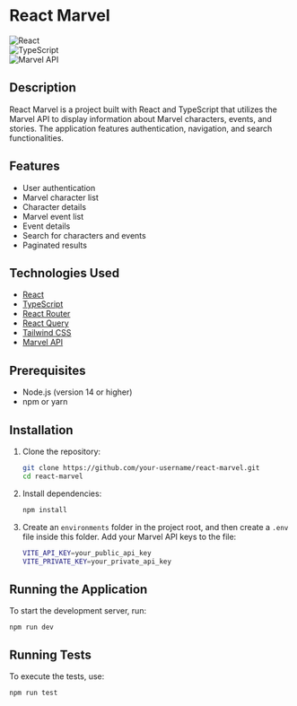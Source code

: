 # React Marvel

![React](https://img.shields.io/badge/React-17.0.2-blue)  
![TypeScript](https://img.shields.io/badge/TypeScript-4.4.3-blue)  
![Marvel API](https://img.shields.io/badge/Marvel%20API-v1-red)  

## Description

React Marvel is a project built with React and TypeScript that utilizes the Marvel API to display information about Marvel characters, events, and stories. The application features authentication, navigation, and search functionalities.

## Features

- User authentication  
- Marvel character list  
- Character details  
- Marvel event list  
- Event details  
- Search for characters and events  
- Paginated results  

## Technologies Used

- [React](https://reactjs.org/)  
- [TypeScript](https://www.typescriptlang.org/)  
- [React Router](https://reactrouter.com/)  
- [React Query](https://react-query.tanstack.com/)  
- [Tailwind CSS](https://tailwindcss.com/)  
- [Marvel API](https://developer.marvel.com/)  

## Prerequisites

- Node.js (version 14 or higher)  
- npm or yarn  

## Installation

1. Clone the repository:

   ```bash
   git clone https://github.com/your-username/react-marvel.git
   cd react-marvel

2. Install dependencies:

   ```bash
   npm install

3. Create an `environments` folder in the project root, and then create a `.env` file inside this folder. Add your Marvel API keys to the file:

   ```bash
   VITE_API_KEY=your_public_api_key  
   VITE_PRIVATE_KEY=your_private_api_key 

## Running the Application

To start the development server, run:

    npm run dev


## Running Tests

To execute the tests, use:

```bash
npm run test
